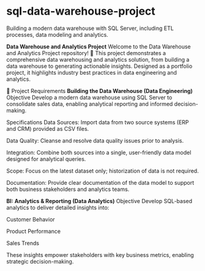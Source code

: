 # sql-data-warehouse-project
Building a modern data warehouse with SQL Server, including ETL processes, data modeling and analytics.

**Data Warehouse and Analytics Project**
Welcome to the Data Warehouse and Analytics Project repository! 🚀
This project demonstrates a comprehensive data warehousing and analytics solution, from building a data warehouse to generating actionable insights. Designed as a portfolio project, it highlights industry best practices in data engineering and analytics.

🚀 Project Requirements
**Building the Data Warehouse (Data Engineering)**
Objective
Develop a modern data warehouse using SQL Server to consolidate sales data, enabling analytical reporting and informed decision-making.

Specifications
Data Sources: Import data from two source systems (ERP and CRM) provided as CSV files.

Data Quality: Cleanse and resolve data quality issues prior to analysis.

Integration: Combine both sources into a single, user-friendly data model designed for analytical queries.

Scope: Focus on the latest dataset only; historization of data is not required.

Documentation: Provide clear documentation of the data model to support both business stakeholders and analytics teams.

**BI: Analytics & Reporting (Data Analytics)**
Objective
Develop SQL-based analytics to deliver detailed insights into:

Customer Behavior

Product Performance

Sales Trends

These insights empower stakeholders with key business metrics, enabling strategic decision-making.

